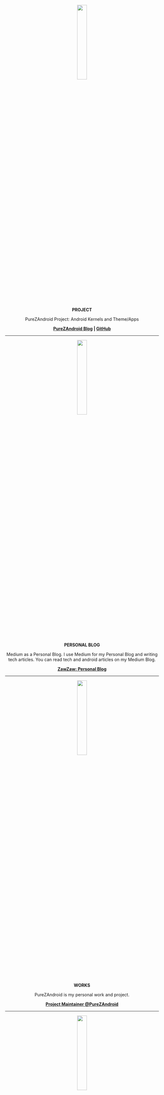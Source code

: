 <p align="center"> 
  <img src="https://s20.postimg.cc/ifn1owg3x/android.png" width="25%" height="25%" /> 
</p>
<p align="center"> <b>PROJECT</b> </p>
<p align="center">
  PureZAndroid Project: Android Kernels and Theme/Apps
</p>
<p align="center">
  <b>
    <a href="https://medium.com/purezandroid">PureZAndroid Blog</a> | 
    <a href="https://github.com/purezandroid">GitHub</a>
  </b>
</p>


----


<p align="center"> 
  <img src="https://s20.postimg.cc/jmvxjyhwd/medium-blog.png" width="25%" height="25%" /> 
</p>
<p align="center"> <b>PERSONAL BLOG</b> </p>
<p align="center">
  Medium as a Personal Blog. I use Medium for my Personal Blog and writing tech articles. You can read tech and android articles on my Medium Blog.
</p>
<p align="center">
  <b>
    <a href="https://medium.com/zawzaww">ZawZaw: Personal Blog</a>
  </b>
</p>


----


<p align="center"> 
  <img src="https://s20.postimg.cc/bintf8y25/works.png" width="25%" height="25%" /> 
</p>
<p align="center"> <b>WORKS</b> </p>
<p align="center">
  PureZAndroid is my personal work and project.
</p>
<p align="center">
  <b>
    <a href="https://github.com/purezandroid">Project Maintainer @PureZAndroid</a>
  </b>
</p>

----

<p align="center"> 
  <img src="https://s20.postimg.cc/bp6kfwg7x/interest.png" width="25%" height="25%" /> 
</p>
<p align="center"> <b>INTERESTS</b> </p>
<p align="center">
  Android OS, Linux, Embedded Android System/Software and App Development, Writing Tech articles, Music and Game Playing.
</p>


----


<p align="center"> 
  <img src="https://s20.postimg.cc/79o5ap8zh/githubdark.png" width="25%" height="25%" /> 
</p>
<p align="center"> <b>GitHub</b> </p>
<p align="center">
 My GiHub Profile for Open Source Projects.
</p>
<p align="center">
  <b>
    <a href="https://github.com/zawzaww">GitHub/ZawZaw</a>
  </b>
</p>


----


<p align="center"> 
  <img src="https://s20.postimg.cc/g9j3jkr8t/about-me.png" width="25%" height="25%" /> 
</p>
<p align="center"> <b>ABOUT ME</b> </p>
<p align="center">
  I love working for Android platform: Embedded Android System/Software development and App development.
</p>


----


<p align="center"> 
  <img src="https://s20.postimg.cc/rsj1fo7gd/contacts.png" width="25%" height="25%" /> 
</p>
<p align="center"> <b>CONTACT</b> </p>

<p align="center">
  <b>
    <a href="https://medium.com/@zawzaww">Medium</a> | <a href="https://forum.xda-developers.com/member.php?u=7581611">XDA-Developers</a> | <a href="https://github.com/zawzaww">GitHub</a> | <a href="https://androidfilehost.com/?w=profile&uid=529152257862700649">AndroidFileHost</a> | <a href="https://www.facebook.com/zawzaw.me">Facebook</a> | <a href="https://twitter.com/zawzawwme">Twitter</a> | <a href="https://plus.google.com/+ZawZawMM">Google+</a> | <a href="https://www.instagram.com/zawzaw.me">Instagram</a> | <a href="https://t.me/zawzaww">Telegram</a>
  </b>
</p>
